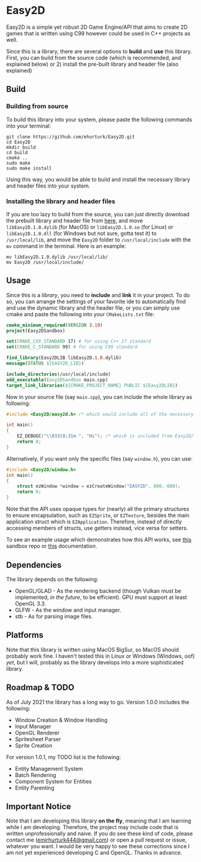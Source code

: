 # Easy2D 

Easy2D is a simple yet robust 2D Game Engine/API that aims to create 2D games that is written using C99 however could be used in C++ projects as well.

Since this is a library, there are several options to **build** and **use** this library. First, you can build from the source code (which is recommended, and explained below) or 2) install the pre-built library and header file (also explained)

## Build
### Building from source

To build this library into your system, please paste the following commands into your terminal:

```shell
git clone https://github.com/ehurturk/Easy2D.git
cd Easy2D
mkdir build
cd build
cmake ..
sudo make
sudo make install 
```
Using this way, you would be able to build and install the necessary library and header files into your system.

### Installing the library and header files
If you are too lazy to build from the source, you can just directly download the prebuilt library and header file from [here](), and move `libEasy2D.1.0.dylib` (for MacOS) or `libEasy2D.1.0.so` (for Linux) or `libEasy2D.1.0.dll` (for Windows but not sure, gotta test it) to `/usr/local/lib`, and move the `Easy2D` folder to `/usr/local/include` with the `mv` command in the terminal.
Here is an example:
```shell
mv libEasy2D.1.0.dylib /usr/local/lib/
mv Easy2D /usr/local/include/
```

## Usage
Since this is a *library*, you need to **include** and **link** it in your project. To do so, you can arrange the settings of your favorite ide to automatically find and use the dynamic library and the header file, or you can simply use cmake and paste the following into your `CMakeLists.txt` file:
```cmake
cmake_minimum_required(VERSION 3.19)
project(Easy2DSandbox)

set(CMAKE_CXX_STANDARD 17) # for using C++ 17 standard
set(CMAKE_C_STANDARD 99) # for using C99 standard

find_library(Easy2DLIB libEasy2D.1.0.dylib)
message(STATUS ${EASY2D_LIB})

include_directories(/usr/local/include)
add_executable(Easy2DSandbox main.cpp)
target_link_libraries(${CMAKE_PROJECT_NAME} PUBLIC ${Easy2DLIB})
```
Now in your source file (say `main.cpp`), you can include the whole library as following:
```c
#include <Easy2D/easy2d.h> /* which would include all of the necessary files */

int main()
{
    EZ_DEBUGC("\\033[0;31m ", "Hi"); /* which is included from Easy2D/log.h*/
    return 0;
}
```

Alternatively, if you want only the specific files (say `window.h`), you can use:
```c
#include <Easy2D/window.h>
int main()
{
    struct ezWindow *window = ezCreateWindow("EASY2D", 800, 600);
    return 0;
}
```
Note that the API uses opaque types for (nearly) all the primary structures to ensure encapsulation, such as `EZSprite`, or `EZTexture`, besides the main application struct which is `EZApplication`. Therefore, instead of directly accessing members of structs, use getters instead, vice versa for setters.

To see an example usage which demonstrates how this API works, see [this](https://github.com/ehurturk/Easy2DSandbox.git) sandbox repo or [this]() documentation.
## Dependencies
The library depends on the following:
- OpenGL/GLAD - As the rendering backend (though Vulkan must be implemented, *in the future*, to be efficient). GPU must support at least OpenGL 3.3.
- GLFW - As the window and input manager. 
- stb - As for parsing image files.

## Platforms
Note that this library is written using MacOS BigSur, so MacOS should probably work fine. I haven't tested this in Linux or Windows (Windows, oof) *yet*, but I will, probably as the library develops into a more sophisticated library.

## Roadmap & TODO
As of July 2021 the library has a long way to go.
Version 1.0.0 includes the following:
- Window Creation & Window Handling
- Input Manager 
- OpenGL Renderer
- Spritesheet Parser 
- Sprite Creation
  
For version 1.0.1, my TODO list is the following:
- Entity Management System
- Batch Rendering
- Component System for Entities
- Entity Parenting

## Important Notice
Note that I am developing this library **on the fly**, meaning that I am learning while I am developing. Therefore, the project may
include code that is written unprofessionally and naive. If you do see these kind of code, please contact me (emirhurturk444@gmail.com) or open a pull request or issue, whatever you want. I would be very happy to see these corrections since I am not yet experienced developing C and OpenGL. Thanks in advance.